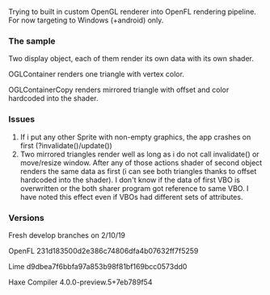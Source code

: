 Trying to built in custom OpenGL renderer into  OpenFL rendering pipeline.
For now targeting to Windows (+android) only.

### The sample

Two display object, each of them render its own data with its own shader.

OGLContainer renders one triangle with vertex color.

OGLContainerCopy renders mirrored triangle with offset and color hardcoded into the shader.

### Issues

1. If i put any other Sprite with non-empty graphics, the app crashes on first (?invalidate()/update())
2. Two mirrored triangles render well as long as i do not call invalidate() or move/resize window. After any of those actions shader of second object renders the same data as first (i can see both triangles thanks to offset hardcoded into the shader).
I don't know if the data of first VBO is overwritten or the both sharer program got reference to same VBO. I have noted this effect even if VBOs had different sets of attributes.

### Versions

Fresh develop branches on 2/10/19

OpenFL 231d183500d2e386c74806dfa4b07632ff7f5259

Lime d9dbea7f6bbfa97a853b98f81bf169bcc0573dd0

Haxe Compiler 4.0.0-preview.5+7eb789f54


